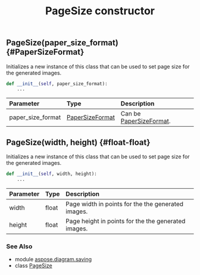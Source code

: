 ﻿---
title: PageSize constructor
second_title: Aspose.Diagram for Python via .NET API References
description: 
type: docs
weight: 10
url: /python-net/aspose.diagram.saving/pagesize/__init__/
is_root: false
---

## PageSize(paper_size_format) {#PaperSizeFormat}

Initializes a new instance of this class that can be used to set page size for the generated images.



```python
def __init__(self, paper_size_format):
    ...
```


| Parameter | Type | Description |
| :- | :- | :- |
| paper_size_format | [PaperSizeFormat](/diagram/python-net/aspose.diagram.saving/papersizeformat) | Can be [PaperSizeFormat](/diagram/python-net/aspose.diagram.saving/papersizeformat). |


## PageSize(width, height) {#float-float}

Initializes a new instance of this class that can be used to set page size for the generated images.



```python
def __init__(self, width, height):
    ...
```


| Parameter | Type | Description |
| :- | :- | :- |
| width | float | Page width in points for the the generated images. |
| height | float | Page height in points for the the generated images. |



### See Also
* module [aspose.diagram.saving](../../)
* class [PageSize](/diagram/python-net/aspose.diagram.saving/pagesize)
